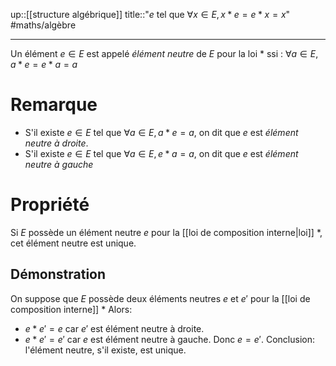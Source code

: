 up::[[structure algébrique]]
title::"$e$ tel que $\forall x \in E, x*e = e*x = x$"
#maths/algèbre

----
Un élément $e\in E$ est appelé _élément neutre_ de $E$ pour la loi $*$ ssi : $\forall a\in E, a*e=e*a=a$
# Remarque
 - S'il existe $e\in E$ tel que $\forall a\in E, a*e=a$, on dit que $e$ est _élément neutre à droite_.
 - S'il existe $e\in E$ tel que $\forall a\in E, e*a=a$, on dit que $e$ est _élément neutre à gauche_

# Propriété
Si $E$ possède un élément neutre $e$ pour la [[loi de composition interne|loi]] $*$, cet élément neutre est unique.

## Démonstration
On suppose que $E$ possède deux éléments neutres $e$ et $e'$ pour la [[loi de composition interne]] $*$
Alors: 
- $e*e' = e$ car $e'$ est élément neutre à droite.
- $e*e'=e'$ car $e$ est élément neutre à gauche.
Donc $e = e'$.
Conclusion: l'élément neutre, s'il existe, est unique.





